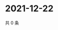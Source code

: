 # 2021-12-22

共 0 条

<!-- BEGIN WEIBO -->
<!-- 最后更新时间 Wed Dec 22 2021 23:12:37 GMT+0800 (China Standard Time) -->

<!-- END WEIBO -->

